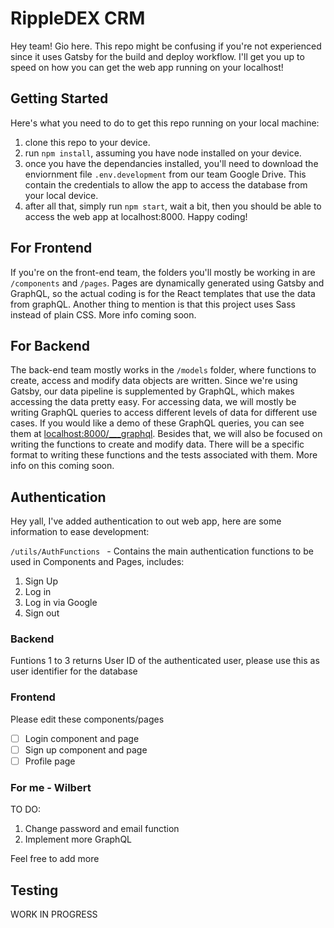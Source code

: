 # RippleDEX CRM

Hey team! Gio here. This repo might be confusing if you're not experienced since it uses Gatsby for the build and deploy workflow. I'll get you up to speed on how you can get the web app running on your localhost!

## Getting Started

Here's what you need to do to get this repo running on your local machine:

1. clone this repo to your device.
2. run `npm install`, assuming you have node installed on your device.
3. once you have the dependancies installed, you'll need to download the enviornment file `.env.development` from our team Google Drive. This contain the credentials to allow the app to access the database from your local device.
4. after all that, simply run `npm start`, wait a bit, then you should be able to access the web app at localhost:8000. Happy coding!

## For Frontend

If you're on the front-end team, the folders you'll mostly be working in are `/components` and `/pages`. Pages are dynamically generated using Gatsby and GraphQL, so the actual coding is for the React templates that use the data from graphQL. Another thing to mention is that this project uses Sass instead of plain CSS. More info coming soon.

## For Backend

The back-end team mostly works in the `/models` folder, where functions to create, access and modify data objects are written. Since we're using Gatsby, our data pipeline is supplemented by GraphQL, which makes accessing the data pretty easy. For accessing data, we will mostly be writing GraphQL queries to access different levels of data for different use cases. If you would like a demo of these GraphQL queries, you can see them at [localhost:8000/\_\_\_graphql](localhost:8000/___graphql). Besides that, we will also be focused on writing the functions to create and modify data. There will be a specific format to writing these functions and the tests associated with them. More info on this coming soon.


## Authentication

Hey yall, I've added authentication to out web app, here are some information to ease development:

`/utils/AuthFunctions ` - Contains the main authentication functions to be used in Components and Pages, includes:

1. Sign Up
2. Log in
3. Log in via Google
4. Sign out

### Backend 
Funtions 1 to 3 returns User ID of the authenticated user, please use this as user identifier for the database

### Frontend
Please edit these components/pages

- [ ] Login component and page
- [ ] Sign up component and page
- [ ] Profile page

### For me - Wilbert
TO DO:
1. Change password and email function
2. Implement more GraphQL

Feel free to add more

## Testing

WORK IN PROGRESS
